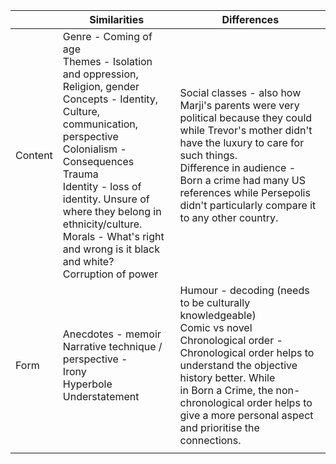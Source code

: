 |         | Similarities                                                                                                                                                                                                                                                                                                                                          | Differences                                                                                                                                                                                                                                                                                               |
| ------- | ----------------------------------------------------------------------------------------------------------------------------------------------------------------------------------------------------------------------------------------------------------------------------------------------------------------------------------------------------- | --------------------------------------------------------------------------------------------------------------------------------------------------------------------------------------------------------------------------------------------------------------------------------------------------------- |
| Content | Genre - Coming of age<br>Themes - Isolation and oppression, Religion, gender<br>Concepts - Identity, Culture, communication, perspective<br>Colonialism - Consequences <br>Trauma<br>Identity - loss of identity. Unsure of where they belong in ethnicity/culture. <br>Morals - What's right and wrong is it black and white?<br>Corruption of power | Social classes - also how Marji's parents were very political because they could while Trevor's mother didn't have the luxury to care for such things.<br>Difference in audience - Born a crime had many US references while Persepolis didn't particularly compare it to any other country.              |
| Form    | Anecdotes - memoir <br>Narrative technique / perspective -<br>Irony<br>Hyperbole<br>Understatement<br>                                                                                                                                                                                                                                                | Humour - decoding (needs to be culturally knowledgeable)<br>Comic vs novel<br>Chronological order - Chronological order helps to understand the objective history better. While<br>in Born a Crime, the non-chronological order helps to give a more personal aspect and prioritise the connections. <br> |
|         |                                                                                                                                                                                                                                                                                                                                                       |                                                                                                                                                                                                                                                                                                           |

